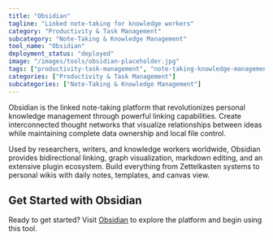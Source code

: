 ```yaml
---
title: "Obsidian"
tagline: "Linked note-taking for knowledge workers"
category: "Productivity & Task Management"
subcategory: "Note-Taking & Knowledge Management"
tool_name: "Obsidian"
deployment_status: "deployed"
image: "/images/tools/obsidian-placeholder.jpg"
tags: ["productivity-task-management", "note-taking-knowledge-management", "linked-notes", "knowledge-graphs", "research-tools"]
categories: ["Productivity & Task Management"]
subcategories: ["Note-Taking & Knowledge Management"]
---
```

Obsidian is the linked note-taking platform that revolutionizes personal knowledge management through powerful linking capabilities. Create interconnected thought networks that visualize relationships between ideas while maintaining complete data ownership and local file control.

Used by researchers, writers, and knowledge workers worldwide, Obsidian provides bidirectional linking, graph visualization, markdown editing, and an extensive plugin ecosystem. Build everything from Zettelkasten systems to personal wikis with daily notes, templates, and canvas view.

## Get Started with Obsidian

Ready to get started? Visit [Obsidian](https://obsidian.md) to explore the platform and begin using this tool.